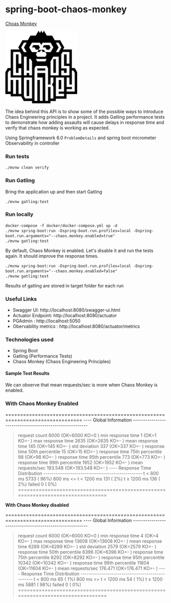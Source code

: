 # spring-boot-chaos-monkey

[Choas Monkey](https://netflix.github.io/chaosmonkey/)


![](../images/chaos-monkey.png)

The idea behind this API is to show some of the possible ways to introduce Chaos Engineering principles in a project. It adds Gatling performance tests to demonstrate how adding assaults will cause delays in response time and verify that chaos monkey is working as expected.

Using Springframework 6.0 `ProblemDetails` and spring boot micrometer Observability in controller

### Run tests

```shell
./mvnw clean verify
```

### Run Gatling

Bring the application up and then start Gatling

```shell
./mvnw gatling:test
```

### Run locally

```shell
docker-compose -f docker/docker-compose.yml up -d
./mvnw spring-boot:run -Dspring-boot.run.profiles=local -Dspring-boot.run.arguments="--chaos.monkey.enabled=true"
./mvnw gatling:test
```

By default, Chaos Monkey is enabled. Let's disable it and run the tests again. It should improve the response times.

```shell
./mvnw spring-boot:run -Dspring-boot.run.profiles=local -Dspring-boot.run.arguments="--chaos.monkey.enabled=false"
./mvnw gatling:test
```

Results of gatling are stored in target folder for each run

### Useful Links

* Swagger UI: http://localhost:8080/swagger-ui.html
* Actuator Endpoint: http://localhost:8080/actuator
* PGAdmin : http://localhost:5050
* Obervability metrics : http://localhost:8080/actuator/metrics

### Technologies used

* Spring Boot
* Gatling (Performance Tests)
* Chaos Monkey (Chaos Engineering Principles)

#### Sample Test Results

We can observe that mean requests/sec is more when Chaos Monkey is enabled.

### With Chaos Monkey Enabled

\================================================================================ ---- Global Information --------------------------------------------------------

> request count 6000 (OK=6000 KO=0 ) min response time 1 (OK=1 KO=- ) max response time 2635 (OK=2635 KO=- ) mean response time 145 (OK=145 KO=- ) std deviation 337 (OK=337 KO=- ) response time 50th percentile 15 (OK=15 KO=- ) response time 75th percentile 98 (OK=98 KO=- ) response time 95th percentile 773 (OK=773 KO=- ) response time 99th percentile 1952 (OK=1952 KO=- ) mean requests/sec 193.548 (OK=193.548 KO=- ) ---- Response Time Distribution ------------------------------------------------ t < 800 ms 5733 ( 96%) 800 ms <= t < 1200 ms 131 ( 2%) t ≥ 1200 ms 136 ( 2%) failed 0 ( 0%) ================================================================================

**With Chaos Monkey disabled**

\================================================================================ ---- Global Information --------------------------------------------------------

> request count 6000 (OK=6000 KO=0 ) min response time 4 (OK=4 KO=- ) max response time 13608 (OK=13608 KO=- ) mean response time 6289 (OK=6289 KO=- ) std deviation 2579 (OK=2579 KO=- ) response time 50th percentile 6396 (OK=6396 KO=- ) response time 75th percentile 8292 (OK=8292 KO=- ) response time 95th percentile 10342 (OK=10342 KO=- ) response time 99th percentile 11604 (OK=11604 KO=- ) mean requests/sec 176.471 (OK=176.471 KO=- ) ---- Response Time Distribution ------------------------------------------------ t < 800 ms 65 ( 1%) 800 ms <= t < 1200 ms 54 ( 1%) t ≥ 1200 ms 5881 ( 98%) failed 0 ( 0%) ================================================================================

